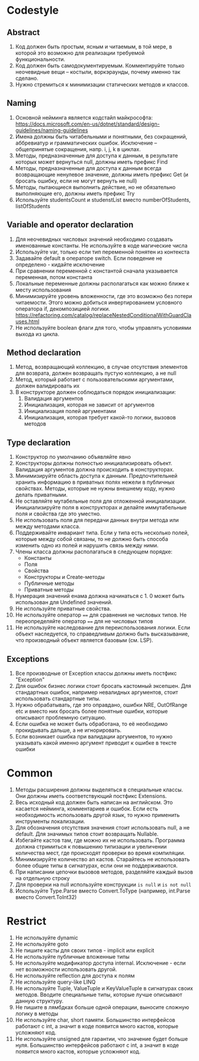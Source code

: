 # Codestyle

## Abstract
1. Код должен быть простым, ясным и читаемым, в той мере, в которой это возможно для реализации требуемой функциональности.
2. Код должен быть самодокументируемым. Комментируйте только неочевидные вещи – костыли, воркэраунды, почему именно так сделано.
3. Нужно стремиться к минимизации статических методов и классов.

## Naming
1. Основной нейминга является кодстайл майкрософта: https://docs.microsoft.com/en-us/dotnet/standard/design-guidelines/naming-guidelines
2. Имена должны быть читабельными и понятными, без сокращений, аббревиатур и грамматических ошибок. Исключение – общепринятые сокращения, напр. i, j, k в циклах.
3. Методы, предназначенные для доступа к данным, в результате которых может вернуться null, должны иметь префикс Find
4. Методы, предназначенные для доступа к данным всегда возвращающие ненулевое значение, должны иметь префикс Get (и бросать ошибку, если не могут вернуть не null)
5. Методы, пытающиеся выполнить действие, но не обязательно выполняющие его, должны иметь префикс Try
6. Используйте studentsCount и studenstList вместо numberOfStudents, listOfStudents

## Variable and operator declaration
1. Для неочевидных числовых значений необходимо создавать именованные константы. Не используйте в коде магические числа
2. Используйте var, только если тип переменной понятен из контекста
3. Задавайте default в операторе switch. Если поведение не определено - кидайте исключение
4. При сравнении переменной с константой сначала указывается переменная, потом константа
5. Локальные переменные должны располагаться как можно ближе к месту использования
6. Минимизируйте уровень вложенности, где это возможно без потери читаемости. Этого можно добиться инвертированием условного оператора if, декомпозицией логики. https://refactoring.com/catalog/replaceNestedConditionalWithGuardClauses.html
7. Не используйте boolean флаги для того, чтобы управлять условиями выхода из цикла.

## Method declaration
1. Метод, возвращающий коллекцию, в случае отсутствия элементов для возврата, должен возвращать пустую коллекцию, а не null
2. Метод, который работает с пользовательскими аргументами, должен валидировать их
3. В конструкторе должен соблюдаться порядок инициализации:
   1. Валидация аргументов
   2. Инициализация, которая не зависит от аргументов
   3. Инициализация полей аргументами
   4. Инициализация, которая требует какой-то логики, вызовов методов

## Type declaration
1. Конструктор по умолчанию объявляйте явно
2. Конструкторы должны полностью инициализировать объект. Валидация аргументов должна происходить в конструкторах.
3. Минимизируйте область доступа к данным. Предпочтительней хранить информацию в приватных полях нежели в публичных свойствах. Методы, которые не нужны внешнему коду, нужно делать приватными.
4. Не оставляйте мутабельные поля для отложенной инициализации. Инициализируйте поля в конструкторах и делайте иммутабельные поля и свойства где это уместно.
5. Не использовать поля для передачи данных внутри метода или между методами класса.
6. Поддерживайте инвариант типа. Если у типа есть несколько полей, которые между собой связаны, то не должно быть способа изменить одно из полей и нарушить связь между ними.
7. Члены класса должны располагаться в следующем порядке: 
   - Константы
   - Поля
   - Свойства
   - Конструкторы и Create-методы
   - Публичные методы
   - Приватные методы
8. Нумерация значений енама должна начинаться с 1. 0 может быть использован для Undefined значений.
9. Не используйте приватные свойства.
10. Не используйте оператор `==` для сравнения не числовых типов. Не переопределяйте оператор `==` для не числовых типов
11. Не используйте наследование для переиспользования логики. Если объект наследуется, то справедливым должно быть высказывание, что производный объект является базовым (см. LSP).

## Exceptions
1. Все производные от Exception классы должны иметь постфикс "Exception"
2. Для ошибок бизнес логики стоит бросать кастомный эксепшен. Для стандартных ошибок, например невалидных аргументов, стоит использовать стандартные типы.
3. Нужно обрабатывать, где это оправдано, ошибки NRE, OutOfRange etc и вместо них бросать более понятные ошибки, которые описывают проблемную ситуацию.
4. Если ошибка не может быть обработана, то её необходимо прокидывать дальше, а не игнорировать.
5. Если возникает ошибка при валидации аргументов, то нужно указывать какой именно аргумент приводит к ошибке в тексте ошибки

# Common 
1. Методы расширения должны выделяться в специальные классы. Они должны иметь соответствующий постфикс Extensions.
2. Весь исходный код должен быть написан на английском. Это касается нейминга, комментариев и ошибок. Если есть необходимость использовать другой язык, то нужно применить инструменты локализации.
3. Для обозначения отсутствия значения стоит использовать null, а не default. Для значимых типов стоит возвращать Nullable<T>.
4. Избегайте кастов там, где можно их не использовать. Программа должна стримиться к повышению типизации и увеличении количества мест, где происходят проверки во время компиляции.
5. Минимизируйте количество ап кастов. Старайтесь не использовать более общие типы в сигнатурах, если они не поддерживаются.
6. При написании цепочки вызовов методов, разделяйте каждый вызов на отдельную строку
7. Для проверки на null используйте конструкции `is null` и `is not null`
8. Используйте Type.Parse вместо Convert.ToType (например, int.Parse вместо Convert.ToInt32)

# Restrict
1. Не используйте dynamic
2. Не используйте goto
3. Не пишите касты для своих типов - implicit или explicit
4. Не используйте публичные вложенные типы
5. Не используйте модификатор доступа internal. Исключение - если нет возможности использовать другой.
6. Не используйте reflection для доступа к полям
7. Не используйте query-like LINQ
8. Не используйте Tuple, ValueTuple и KeyValueTuple в сигнатурах своих методов. Вводите специальные типы, которые лучше описывают данную структуру.
9. Не пишите в лямбдках больше одной операции, выносите сложную логику в методы
10. Не используйте char, short памяти. Большинство интерфейсов работают с int, а значит в коде появится много кастов, которые усложняют код.
11. Не используйте unsigned для гарантии, что значение будет больше нуля. Большинство интерфейсов работают с int, а значит в коде появится много кастов, которые усложняют код.
